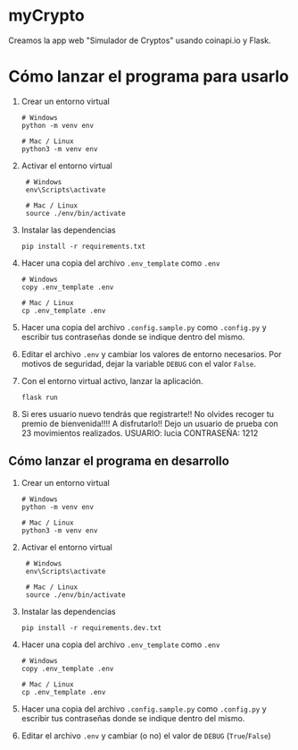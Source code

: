 # myCrypto

Creamos la app web "Simulador de Cryptos" usando coinapi.io y Flask.

# Cómo lanzar el programa para usarlo

1. Crear un entorno virtual

   ```shell
   # Windows
   python -m venv env

   # Mac / Linux
   python3 -m venv env
   ```

2. Activar el entorno virtual

   ```shell
    # Windows
    env\Scripts\activate

    # Mac / Linux
    source ./env/bin/activate

3. Instalar las dependencias

   ```shell
   pip install -r requirements.txt
   ```

4. Hacer una copia del archivo `.env_template` como `.env`

   ```shell
   # Windows
   copy .env_template .env

   # Mac / Linux
   cp .env_template .env
   ```

5. Hacer una copia del archivo `.config.sample.py` como `.config.py` y escribir tus contraseñas donde se indique dentro del mismo.

6. Editar el archivo `.env` y cambiar los valores de
   entorno necesarios. Por motivos de seguridad, dejar
   la variable `DEBUG` con el valor `False`.

7. Con el entorno virtual activo, lanzar la aplicación.

   ```shell
   flask run
   ```

8. Si eres usuario nuevo tendrás que registrarte!! No olvides recoger tu premio de bienvenida!!!! A disfrutarlo!!
Dejo un usuario de prueba con 23 movimientos realizados.
USUARIO: lucia
CONTRASEÑA: 1212

## Cómo lanzar el programa en desarrollo

1. Crear un entorno virtual

   ```shell
   # Windows
   python -m venv env

   # Mac / Linux
   python3 -m venv env
   ```

2. Activar el entorno virtual

   ```shell
    # Windows
    env\Scripts\activate

    # Mac / Linux
    source ./env/bin/activate

3. Instalar las dependencias

   ```shell
   pip install -r requirements.dev.txt
   ```

4. Hacer una copia del archivo `.env_template` como `.env`

   ```shell
   # Windows
   copy .env_template .env

   # Mac / Linux
   cp .env_template .env
   ```

5. Hacer una copia del archivo `.config.sample.py` como `.config.py` y escribir tus contraseñas donde se indique dentro del mismo.

6. Editar el archivo `.env` y cambiar (o no) el valor de `DEBUG` (`True`/`False`)
